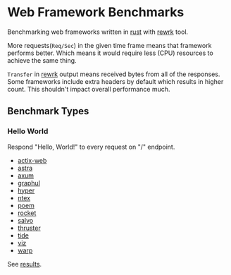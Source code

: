 # Web Framework Benchmarks

Benchmarking web frameworks written in [rust] with [rewrk] tool.

More requests(`Req/Sec`) in the given time frame means that framework performs
better.  Which means it would require less (CPU) resources to achieve the same
thing.

`Transfer` in [rewrk] output means received bytes from all of the responses.
Some frameworks include extra headers by default which results in higher count.
This shouldn't impact overall performance much.

## Benchmark Types

### Hello World

Respond "Hello, World!" to every request on "/" endpoint.

- [actix-web](benchmark/hello-world/actix-web/src/main.rs)
- [astra](benchmark/hello-world/astra/src/main.rs)
- [axum](benchmark/hello-world/axum/src/main.rs)
- [graphul](benchmark/hello-world/graphul/src/main.rs)
- [hyper](benchmark/hello-world/hyper/src/main.rs)
- [ntex](benchmark/hello-world/ntex/src/main.rs)
- [poem](benchmark/hello-world/poem/src/main.rs)
- [rocket](benchmark/hello-world/rocket/src/main.rs)
- [salvo](benchmark/hello-world/salvo/src/main.rs)
- [thruster](benchmark/hello-world/thruster/src/main.rs)
- [tide](benchmark/hello-world/tide/src/main.rs)
- [viz](benchmark/hello-world/viz/src/main.rs)
- [warp](benchmark/hello-world/warp/src/main.rs)

See [results](result/hello-world.md).

[rewrk]: https://github.com/ChillFish8/rewrk
[rust]: https://github.com/rust-lang/rust
